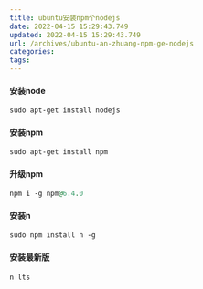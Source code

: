 ```yaml
---
title: ubuntu安装npm个nodejs
date: 2022-04-15 15:29:43.749
updated: 2022-04-15 15:29:43.749
url: /archives/ubuntu-an-zhuang-npm-ge-nodejs
categories: 
tags: 
---
```


#### 安装node
```agda
sudo apt-get install nodejs
```
#### 安装npm
```agda
sudo apt-get install npm
```
#### 升级npm
```agda
npm i -g npm@6.4.0
```
#### 安装n
```agda
sudo npm install n -g
```
#### 安装最新版
```agda
n lts
 ```